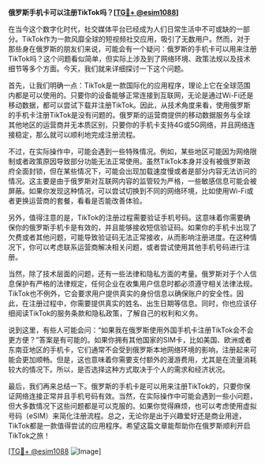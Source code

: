 **俄罗斯手机卡可以注册TikTok吗？[[TG💪+ @esim1088](https://t.me/s/esim1088)]**

在当今这个数字化时代，社交媒体平台已经成为人们日常生活中不可或缺的一部分。TikTok作为一款风靡全球的短视频社交应用，吸引了无数用户。然而，对于那些身在俄罗斯的朋友们来说，可能会有一个疑问：俄罗斯的手机卡可以用来注册TikTok吗？这个问题看似简单，但实际上涉及到了网络环境、政策法规以及技术细节等多个方面。今天，我们就来详细探讨一下这个问题。

首先，让我们明确一点：TikTok是一款国际化的应用程序，理论上它在全球范围内都是可以使用的。只要你的设备能够正常连接到互联网，无论是通过Wi-Fi还是移动数据，都可以尝试下载并注册TikTok。因此，从技术角度来看，使用俄罗斯的手机卡注册TikTok是没有问题的。俄罗斯的运营商提供的移动数据服务与全球其他地区的运营商并无本质区别，只要你的手机卡支持4G或5G网络，并且网络连接稳定，那么就可以顺利地完成注册流程。

不过，在实际操作中，可能会遇到一些特殊情况。例如，某些地区可能因为网络限制或者政策原因导致部分功能无法正常使用。虽然TikTok本身并没有被俄罗斯政府全面封锁，但在某些情况下，可能会出现加载速度慢或者是部分内容无法访问的情况。这主要是由于俄罗斯对互联网内容的监管较为严格，一些敏感信息可能会被屏蔽。如果你发现这种情况，可以尝试切换到不同的网络环境，比如使用Wi-Fi或者更换运营商的套餐，看看是否能改善体验。

另外，值得注意的是，TikTok的注册过程需要验证手机号码。这意味着你需要确保你的俄罗斯手机卡是有效的，并且能够接收短信验证码。如果你的手机卡出现了欠费或者其他问题，可能导致验证码无法正常接收，从而影响注册进度。在这种情况下，你可以考虑联系运营商解决相关问题，或者尝试使用其他手机号码进行注册。

当然，除了技术层面的问题，还有一些法律和隐私方面的考量。俄罗斯对于个人信息保护有严格的法律规定，任何企业在收集用户信息时都必须遵守相关法律法规。TikTok也不例外，它会要求用户提供真实的身份信息以确保账户的安全性。因此，在注册过程中，你需要提供真实的姓名、出生日期等信息。同时，你也应该仔细阅读TikTok的服务条款和隐私政策，了解自己的权利和义务。

说到这里，有些人可能会问：“如果我在俄罗斯使用外国手机卡注册TikTok会不会更方便？”答案是有可能的。如果你拥有其他国家的SIM卡，比如美国、欧洲或者东南亚地区的手机卡，它们通常不会受到俄罗斯本地网络环境的影响，注册起来可能会更加顺畅。但是，这也意味着你需要支付额外的漫游费用，尤其是在流量消耗较大的情况下。所以，是否选择这种方式取决于个人的需求和经济状况。

最后，我们再来总结一下。俄罗斯的手机卡是可以用来注册TikTok的，只要你保证网络连接正常并且手机号码有效。当然，在实际操作中可能会遇到一些小问题，但大多数情况下这些问题都是可以克服的。如果你觉得麻烦，也可以考虑使用虚拟号码（eSIM）来简化注册流程。总之，无论你是出于兴趣爱好还是商业用途，TikTok都是一款值得尝试的应用程序。希望这篇文章能帮助你在俄罗斯顺利开启TikTok之旅！

[[TG💪+ @esim1088](https://t.me/s/esim1088) ![Image](https://i.postimg.cc/4NQfJmqS/Snipaste-2025-05-13-00-14-12.png)]